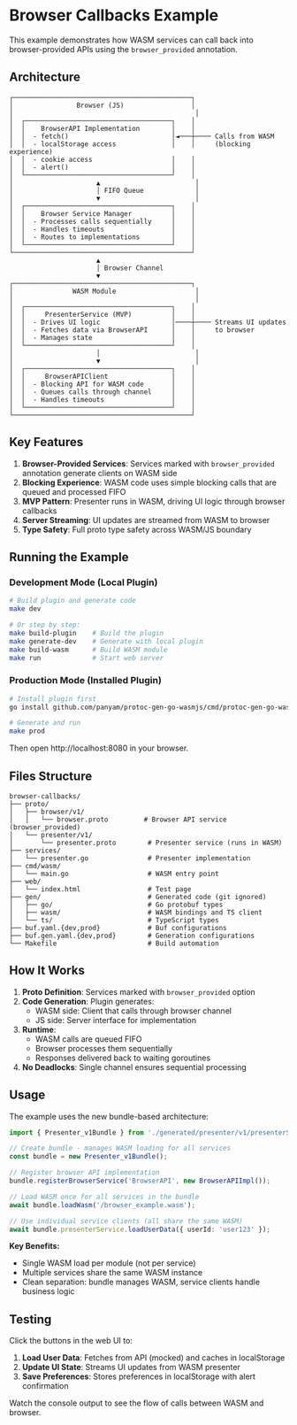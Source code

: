 # Browser Callbacks Example

This example demonstrates how WASM services can call back into browser-provided APIs using the `browser_provided` annotation.

## Architecture

```
┌─────────────────────────────────────────────┐
│                Browser (JS)                 │
│                                              │
│  ┌─────────────────────────────────────┐    │
│  │    BrowserAPI Implementation        │    │
│  │  - fetch()                          │◄───┼──── Calls from WASM
│  │  - localStorage access              │    │     (blocking experience)
│  │  - cookie access                    │    │
│  │  - alert()                          │    │
│  └─────────────────────────────────────┘    │
│                     ▲                        │
│                     │ FIFO Queue             │
│                     ▼                        │
│  ┌─────────────────────────────────────┐    │
│  │    Browser Service Manager          │    │
│  │  - Processes calls sequentially     │    │
│  │  - Handles timeouts                 │    │
│  │  - Routes to implementations        │    │
│  └─────────────────────────────────────┘    │
└─────────────────────────────────────────────┘
                      ▲
                      │ Browser Channel
                      ▼
┌─────────────────────────────────────────────┐
│               WASM Module                    │
│                                              │
│  ┌─────────────────────────────────────┐    │
│  │     PresenterService (MVP)          │    │
│  │  - Drives UI logic                  │────┼──── Streams UI updates
│  │  - Fetches data via BrowserAPI      │    │     to browser
│  │  - Manages state                    │    │
│  └─────────────────────────────────────┘    │
│                     │                        │
│                     ▼                        │
│  ┌─────────────────────────────────────┐    │
│  │     BrowserAPIClient                │    │
│  │  - Blocking API for WASM code       │    │
│  │  - Queues calls through channel     │    │
│  │  - Handles timeouts                 │    │
│  └─────────────────────────────────────┘    │
└─────────────────────────────────────────────┘
```

## Key Features

1. **Browser-Provided Services**: Services marked with `browser_provided` annotation generate clients on WASM side
2. **Blocking Experience**: WASM code uses simple blocking calls that are queued and processed FIFO
3. **MVP Pattern**: Presenter runs in WASM, driving UI logic through browser callbacks
4. **Server Streaming**: UI updates are streamed from WASM to browser
5. **Type Safety**: Full proto type safety across WASM/JS boundary

## Running the Example

### Development Mode (Local Plugin)

```bash
# Build plugin and generate code
make dev

# Or step by step:
make build-plugin    # Build the plugin
make generate-dev    # Generate with local plugin
make build-wasm      # Build WASM module
make run             # Start web server
```

### Production Mode (Installed Plugin)

```bash
# Install plugin first
go install github.com/panyam/protoc-gen-go-wasmjs/cmd/protoc-gen-go-wasmjs@latest

# Generate and run
make prod
```

Then open http://localhost:8080 in your browser.

## Files Structure

```
browser-callbacks/
├── proto/
│   ├── browser/v1/
│   │   └── browser.proto         # Browser API service (browser_provided)
│   └── presenter/v1/
│       └── presenter.proto        # Presenter service (runs in WASM)
├── services/
│   └── presenter.go               # Presenter implementation
├── cmd/wasm/
│   └── main.go                    # WASM entry point
├── web/
│   └── index.html                 # Test page
├── gen/                           # Generated code (git ignored)
│   ├── go/                        # Go protobuf types
│   ├── wasm/                      # WASM bindings and TS client
│   └── ts/                        # TypeScript types
├── buf.yaml.{dev,prod}            # Buf configurations
├── buf.gen.yaml.{dev,prod}        # Generation configurations
└── Makefile                       # Build automation
```

## How It Works

1. **Proto Definition**: Services marked with `browser_provided` option
2. **Code Generation**: Plugin generates:
   - WASM side: Client that calls through browser channel
   - JS side: Server interface for implementation
3. **Runtime**:
   - WASM calls are queued FIFO
   - Browser processes them sequentially
   - Responses delivered back to waiting goroutines
4. **No Deadlocks**: Single channel ensures sequential processing

## Usage

The example uses the new bundle-based architecture:

```typescript
import { Presenter_v1Bundle } from './generated/presenter/v1/presenterServiceClient';

// Create bundle - manages WASM loading for all services
const bundle = new Presenter_v1Bundle();

// Register browser API implementation
bundle.registerBrowserService('BrowserAPI', new BrowserAPIImpl());

// Load WASM once for all services in the bundle
await bundle.loadWasm('/browser_example.wasm');

// Use individual service clients (all share the same WASM)
await bundle.presenterService.loadUserData({ userId: 'user123' });
```

**Key Benefits:**
- Single WASM load per module (not per service)
- Multiple services share the same WASM instance
- Clean separation: bundle manages WASM, service clients handle business logic

## Testing

Click the buttons in the web UI to:

1. **Load User Data**: Fetches from API (mocked) and caches in localStorage
2. **Update UI State**: Streams UI updates from WASM presenter
3. **Save Preferences**: Stores preferences in localStorage with alert confirmation

Watch the console output to see the flow of calls between WASM and browser.